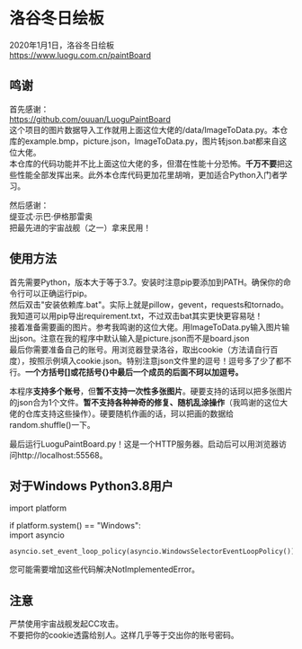 # 洛谷冬日绘板
2020年1月1日，洛谷冬日绘板  
https://www.luogu.com.cn/paintBoard  

## 鸣谢
首先感谢：  
https://github.com/ouuan/LuoguPaintBoard  
这个项目的图片数据导入工作就用上面这位大佬的/data/ImageToData.py。本仓库的example.bmp，picture.json，ImageToData.py，图片转json.bat都来自这位大佬。  
本仓库的代码功能并不比上面这位大佬的多，但潜在性能十分恐怖。**千万不要**把这些性能全部发挥出来。此外本仓库代码更加花里胡哨，更加适合Python入门者学习。  
  
然后感谢：  
缇亚忒·示巴·伊格那雷奥  
把最先进的宇宙战舰（之一）拿来民用！  

## 使用方法
首先需要Python，版本大于等于3.7。安装时注意pip要添加到PATH。确保你的命令行可以正确运行pip。  
然后双击"安装依赖库.bat"。实际上就是pillow，gevent，requests和tornado。我知道可以用pip导出requirement.txt，不过双击bat其实更快更容易哒！  
接着准备需要画的图片。参考我鸣谢的这位大佬。用ImageToData.py输入图片输出json。注意在我的程序中默认输入是picture.json而不是board.json  
最后你需要准备自己的账号。用浏览器登录洛谷，取出cookie（方法请自行百度），按照示例填入cookie.json。特别注意json文件里的逗号！逗号多了少了都不行。**一个方括号[]或花括号{}中最后一个成员的后面不珂以加逗号。**  
  
本程序**支持多个账号**，但**暂不支持一次性多张图片**。硬要支持的话珂以把多张图片的json合为1个文件。**暂不支持各种神奇的修复、随机乱涂操作**（我鸣谢的这位大佬的仓库支持这些操作）。硬要随机作画的话，珂以把画的数据给random.shuffle()一下。  
  
最后运行LuoguPaintBoard.py！这是一个HTTP服务器。启动后可以用浏览器访问http://localhost:55568。 

## 对于Windows Python3.8用户
import platform  
  
if platform.system() == "Windows":  
    import asyncio  

    asyncio.set_event_loop_policy(asyncio.WindowsSelectorEventLoopPolicy())  
  
您可能需要增加这些代码解决NotImplementedError。

## 注意
严禁使用宇宙战舰发起CC攻击。  
不要把你的cookie透露给别人。这样几乎等于交出你的账号密码。  

